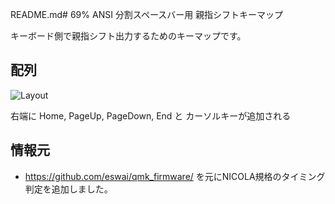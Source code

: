 README.md# 69% ANSI 分割スペースバー用 親指シフトキーマップ

キーボード側で親指シフト出力するためのキーマップです。  

## 配列
![Layout](https://github.com/sadaoikebe/qmk_firmware/blob/master/users/nicola/layout.png "Layout")

右端に Home, PageUp, PageDown, End と カーソルキーが追加される

## 情報元
* https://github.com/eswai/qmk_firmware/ を元にNICOLA規格のタイミング判定を追加しました。

